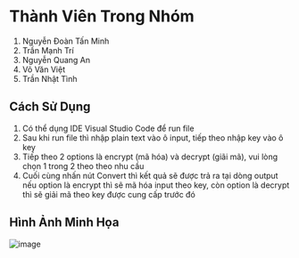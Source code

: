# Thành Viên Trong Nhóm
1. Nguyễn Đoàn Tấn Minh
2. Trần Mạnh Trí
3. Nguyễn Quang An
4. Võ Văn Việt
5. Trần Nhật Tình

## Cách Sử Dụng
1. Có thể dụng IDE Visual Studio Code để run file
2. Sau khi run file thì nhập plain text vào ô input, tiếp theo nhập key vào ô key
4. Tiếp theo 2 options là encrypt (mã hóa) và decrypt (giãi mã), vui lòng chọn 1 trong 2 theo theo nhu cầu
5. Cuối cùng nhấn nút Convert thì kết quả sẽ được trả ra tại dòng output nếu option là encrypt thì sẽ mã hóa input theo key, còn option là decrypt thì sẽ giải mã theo key được cung cấp trước đó

## Hình Ảnh Minh Họa
![image](https://github.com/Jinbaomin/PlayFair/assets/86481885/017a4b7e-f3b3-4e00-a795-cd932da98f5f)


